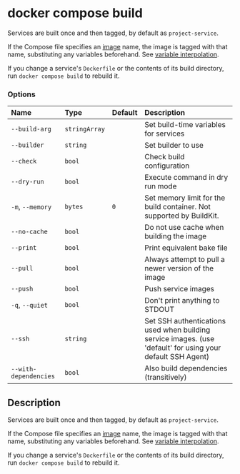 # docker compose build

<!---MARKER_GEN_START-->
Services are built once and then tagged, by default as `project-service`.

If the Compose file specifies an
[image](https://github.com/compose-spec/compose-spec/blob/main/spec.md#image) name,
the image is tagged with that name, substituting any variables beforehand. See
[variable interpolation](https://github.com/compose-spec/compose-spec/blob/main/spec.md#interpolation).

If you change a service's `Dockerfile` or the contents of its build directory,
run `docker compose build` to rebuild it.

### Options

| Name                  | Type          | Default | Description                                                                                                 |
|:----------------------|:--------------|:--------|:------------------------------------------------------------------------------------------------------------|
| `--build-arg`         | `stringArray` |         | Set build-time variables for services                                                                       |
| `--builder`           | `string`      |         | Set builder to use                                                                                          |
| `--check`             | `bool`        |         | Check build configuration                                                                                   |
| `--dry-run`           | `bool`        |         | Execute command in dry run mode                                                                             |
| `-m`, `--memory`      | `bytes`       | `0`     | Set memory limit for the build container. Not supported by BuildKit.                                        |
| `--no-cache`          | `bool`        |         | Do not use cache when building the image                                                                    |
| `--print`             | `bool`        |         | Print equivalent bake file                                                                                  |
| `--pull`              | `bool`        |         | Always attempt to pull a newer version of the image                                                         |
| `--push`              | `bool`        |         | Push service images                                                                                         |
| `-q`, `--quiet`       | `bool`        |         | Don't print anything to STDOUT                                                                              |
| `--ssh`               | `string`      |         | Set SSH authentications used when building service images. (use 'default' for using your default SSH Agent) |
| `--with-dependencies` | `bool`        |         | Also build dependencies (transitively)                                                                      |


<!---MARKER_GEN_END-->

## Description

Services are built once and then tagged, by default as `project-service`.

If the Compose file specifies an
[image](https://github.com/compose-spec/compose-spec/blob/main/spec.md#image) name,
the image is tagged with that name, substituting any variables beforehand. See
[variable interpolation](https://github.com/compose-spec/compose-spec/blob/main/spec.md#interpolation).

If you change a service's `Dockerfile` or the contents of its build directory,
run `docker compose build` to rebuild it.
